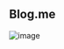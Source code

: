 ## Blog.me

![image](https://github.com/ecsimsw/ecsimsw.blog/assets/46060746/3696c03a-0005-41a8-9eae-b44c18543dcc)


